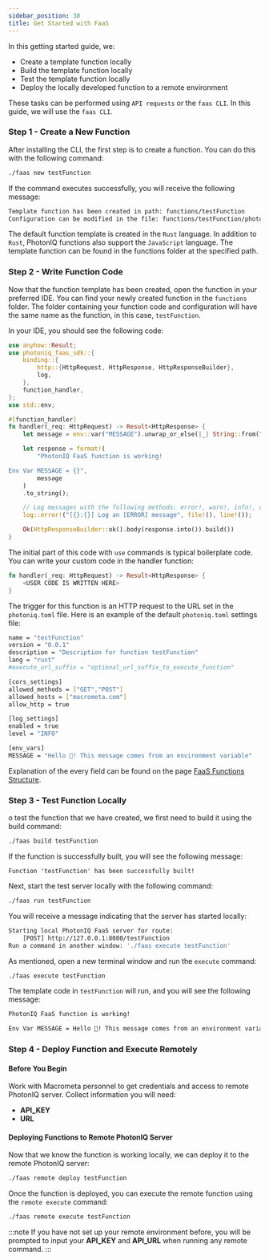 ```yaml
---
sidebar_position: 30
title: Get Started with FaaS
---
```


In this getting started guide, we:

- Create a template function locally
- Build the template function locally
- Test the template function locally
- Deploy the locally developed function to a remote environment

These tasks can be performed using `API requests` or the `faas CLI`. In this guide, we will use the `faas CLI`.

### Step 1 - Create a New Function
After installing the CLI, the first step is to create a function. You can do this with the following command:
```bash
./faas new testFunction
```

If the command executes successfully, you will receive the following message:
```bash
Template function has been created in path: functions/testFunction
Configuration can be modified in the file: functions/testFunction/photoniq.toml
```

The default function template is created in the `Rust` language. In addition to `Rust`, PhotonIQ functions also support the `JavaScript` language. The template function can be found in the functions folder at the specified path.

### Step 2 - Write Function Code
Now that the function template has been created, open the function in your preferred IDE. You can find your newly created function in the `functions` folder. The folder containing your function code and configuration will have the same name as the function, in this case, `testFunction`.

In your IDE, you should see the following code:
```rust
use anyhow::Result;
use photoniq_faas_sdk::{
    binding::{
        http::{HttpRequest, HttpResponse, HttpResponseBuilder},
        log,
    },
    function_handler,
};
use std::env;

#[function_handler]
fn handler(_req: HttpRequest) -> Result<HttpResponse> {
    let message = env::var("MESSAGE").unwrap_or_else(|_| String::from("Missing message"));

    let response = format!(
        "PhotonIQ FaaS function is working!

Env Var MESSAGE = {}",
        message
    )
    .to_string();

    // Log messages with the following methods: error!, warn!, info!, debug!, trace!
    log::error!("[{}:{}] Log an [ERROR] message", file!(), line!());

    Ok(HttpResponseBuilder::ok().body(response.into()).build())
}
```

The initial part of this code with `use` commands is typical boilerplate code. You can write your custom code in the handler function:

```rust
fn handler(_req: HttpRequest) -> Result<HttpResponse> {
    <USER CODE IS WRITTEN HERE>
}
```

The trigger for this function is an HTTP request to the URL set in the `photoniq.toml` file. Here is an example of the default `photoniq.toml` settings file:

```bash
name = "testFunction"
version = "0.0.1"
description = "Description for function testFunction"
lang = "rust"
#execute_url_suffix = "optional_url_suffix_to_execute_function"

[cors_settings]
allowed_methods = ["GET","POST"]
allowed_hosts = ["macrometa.com"]
allow_http = true

[log_settings]
enabled = true
level = "INFO"

[env_vars]
MESSAGE = "Hello 👋! This message comes from an environment variable"
```

Explanation of the every field can be found on the page [FaaS Functions Structure](faas-structure.md).

### Step 3 - Test Function Locally
o test the function that we have created, we first need to build it using the build command:
```bash
./faas build testFunction
```
If the function is successfully built, you will see the following message:
```
Function 'testFunction' has been successfully built!
```
Next, start the test server locally with the following command:
```bash
./faas run testFunction
```
You will receive a message indicating that the server has started locally:
```bash
Starting local PhotonIQ FaaS server for route:
    [POST] http://127.0.0.1:8080/testFunction
Run a command in another window: './faas execute testFunction'
```

As mentioned, open a new terminal window and run the `execute` command:
```bash
./faas execute testFunction
```

The template code in `testFunction` will run, and you will see the following message:
```bash
PhotonIQ FaaS function is working!

Env Var MESSAGE = Hello 👋! This message comes from an environment variable
```

### Step 4 - Deploy Function and Execute Remotely

#### Before You Begin
Work with Macrometa personnel to get credentials and access to remote PhotonIQ server.
Collect information you will need:
- **API_KEY**
- **URL**

#### Deploying Functions to Remote PhotonIQ Server
Now that we know the function is working locally, we can deploy it to the remote PhotonIQ server:
```bash
./faas remote deploy testFunction
```
Once the function is deployed, you can execute the remote function using the `remote execute` command:
```bash
./faas remote execute testFunction
```

:::note
If you have not set up your remote environment before, you will be prompted to input your **API_KEY** and **API_URL** when running any remote command.
:::

